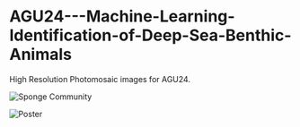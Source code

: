 # AGU24---Machine-Learning-Identification-of-Deep-Sea-Benthic-Animals
High Resolution Photomosaic images for AGU24.

![Sponge Community](https://github.com/gavinlebo/AGU24---Machine-Learning-Identification-of-Deep-Sea-Benthic-Animals/blob/main/Sponge_Community.png)

![Poster](https://github.com/gavinlebo/AGU24---Machine-Learning-Identification-of-Deep-Sea-Benthic-Animals/blob/main/AGU24_Poster.png)
